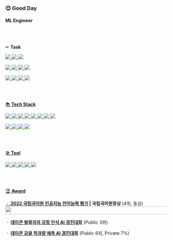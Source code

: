 ### 😊 Good Day
 
#### ML Engineer

<br/>
<br/>

✏ **Task**


<a href="https://github.com/HappyBusDay/Korean_ABSA"><img src="https://img.shields.io/badge/NLP-Aspect based Sentiment Analysis-green"/>
<a href="https://github.com/HappyBusDay/Meeting-STT_Summarizaion"><img src="https://img.shields.io/badge/NLP-Automatic Speech Recognition-green"/>
<a href="https://github.com/HappyBusDay/Meeting-STT_Summarizaion"><img src="https://img.shields.io/badge/NLP-Text Summarization-green"/>

<a href="https://github.com/HappyBusDay/EmotionClassification"><img src="https://img.shields.io/badge/NLP-Emotion Analysis in conversation-green"/> 
<a href="https://github.com/GukMan/Song_title_recommendation"><img src="https://img.shields.io/badge/NLP-Text Generation-green"/> 
<a href="https://github.com/GukMan/Kor_to_Eng_translator"><img src="https://img.shields.io/badge/NLP-Machine Translation-green"/> 
<a href=""><img src="https://img.shields.io/badge/NLP-Text Classification-green"/>

<a href="https://github.com/GukMan/Detecting-Old-Structures"><img src="https://img.shields.io/badge/CV-Object Detection-blue"/> 
<a href="https://github.com/GukMan/Image-Classification-Using-Musinsa-Fashion-Data"><img src="https://img.shields.io/badge/CV-Image Classification-blue"/> 
<a href=""><img src="https://img.shields.io/badge/ML-Classification-yellow"/>
<a href="https://github.com/HappyBusDay/Predicting_amount_of_tangerines"><img src="https://img.shields.io/badge/ML-Regression-yellow"/>



<br/>
<br/>


📚 **Tech Stack**

<img src="https://img.shields.io/badge/Python-3766AB?style=flat-square&logo=Python&logoColor=white"/> <img src="https://img.shields.io/badge/C-A8B9CC?style=flat-square&logo=C&logoColor=white"/> <img src="https://img.shields.io/badge/C++-00599C?style=flat-square&logo=C%2B%2B&logoColor=white"/> <img src="https://img.shields.io/badge/Java-007396?style=flat-square&logo=Java&logoColor=white"/> <img src="https://img.shields.io/badge/MySQL-4479A1?style=flat-square&logo=MySQL&logoColor=white"/> <img src="https://img.shields.io/badge/HTML-E34F26?style=flat-square&logo=HTML5&logoColor=white"/> <img src="https://img.shields.io/badge/CSS-1572B6?style=flat-square&logo=CSS3&logoColor=white"/> <img src="https://img.shields.io/badge/JavaScript-F7DF1E?style=flat-square&logo=JavaScript&logoColor=white"/> 

<img src="https://img.shields.io/badge/TensorFlow-FF6F00?style=flat-square&logo=TensorFlow&logoColor=white"/> <img src="https://img.shields.io/badge/PyTorch-EE4C2C?style=flat-square&logo=PyTorch&logoColor=white"/> <img src="https://img.shields.io/badge/Scikit Learn-F7931E?style=flat-square&logo=scikit%2Dlearn&logoColor=white"/> <img src="https://img.shields.io/badge/Flask-000000?style=flat-square&logo=Flask&logoColor=white"/> 



<br/>
<br/>

🛠 **Tool**


<img src="https://img.shields.io/badge/Colab-F9AB00?style=flat-square&logo=Google Colab&logoColor=white"/> <img src="https://img.shields.io/badge/VSCode-007ACC?style=flat-square&logo=Visual Studio Code&logoColor=white"/> <img src="https://img.shields.io/badge/AWS-232F3E?style=flat-square&logo=Amazon AWS&logoColor=white"/> <img src="https://img.shields.io/badge/Eclipse-2C2255?style=flat-square&logo=Eclipse&logoColor=white"/> <img src="https://img.shields.io/badge/Android-3DDC84?style=flat-square&logo=Android&logoColor=white"/>



<br/>
<br/>

 
  
🏆 **Award**

**ㆍ <a href="https://corpus.korean.go.kr/task/taskList.do?taskId=8&clCd=END_TASK&subMenuId=sub01">2022 국립국어원 인공지능 언어능력 평가</a>  |  국립국어원장상**  (4위, 동상)
<img src="https://user-images.githubusercontent.com/83712521/211263509-17c9528f-2619-4903-8cd3-c5ab92fbf21b.png" width="550" height="25">

**ㆍ <a href="https://dacon.io/competitions/official/236027/overview/description">데이콘 발화자의 감정 인식 AI 경진대회</a>**  (Public 3위)

**ㆍ <a href="https://dacon.io/competitions/official/236038/overview/description">데이콘 감귤 착과량 예측 AI 경진대회</a>**  (Public 6위, Private 7%)
